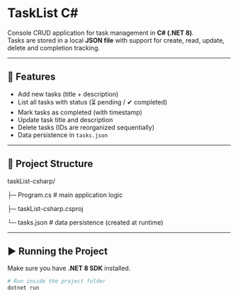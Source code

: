 # TaskList C#  

Console CRUD application for task management in **C# (.NET 8)**.  
Tasks are stored in a local **JSON file** with support for create, read, update, delete and completion tracking.

---

## 🚀 Features
- Add new tasks (title + description)
- List all tasks with status (⏳ pending / ✔ completed)
- Mark tasks as completed (with timestamp)
- Update task title and description
- Delete tasks (IDs are reorganized sequentially)
- Data persistence in `tasks.json`

---

## 📂 Project Structure
taskList-csharp/

├─ Program.cs # main application logic

├─ taskList-csharp.csproj

└─ tasks.json # data persistence (created at runtime)


---

## ▶️ Running the Project
Make sure you have **.NET 8 SDK** installed.  

```bash
# Run inside the project folder
dotnet run
